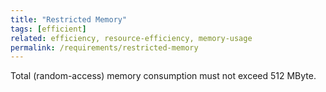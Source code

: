 ```yaml
---
title: "Restricted Memory"
tags: [efficient]
related: efficiency, resource-efficiency, memory-usage
permalink: /requirements/restricted-memory
---
```


<div class="quality-requirement" markdown="1">

Total (random-access) memory consumption must not exceed 512 MByte.
</div><br>




